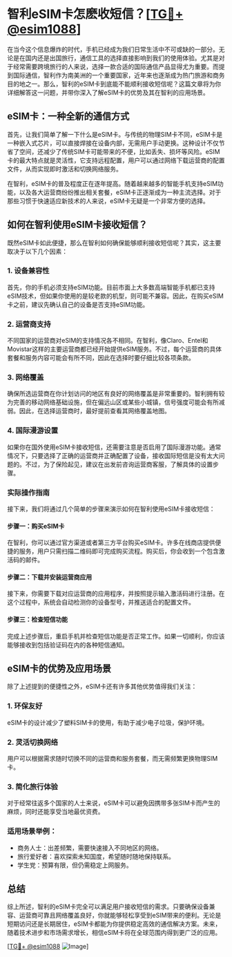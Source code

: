 # 智利eSIM卡怎麽收短信？[[TG💪+ @esim1088](https://t.me/s/esim1088)]

在当今这个信息爆炸的时代，手机已经成为我们日常生活中不可或缺的一部分。无论是在国内还是出国旅行，通信工具的选择直接影响到我们的使用体验。尤其是对于经常需要跨境旅行的人来说，选择一款合适的国际通信产品显得尤为重要。而提到国际通信，智利作为南美洲的一个重要国家，近年来也逐渐成为热门旅游和商务目的地之一。那么，智利的eSIM卡到底能不能顺利接收短信呢？这篇文章将为你详细解答这一问题，并带你深入了解eSIM卡的优势及其在智利的应用场景。

## eSIM卡：一种全新的通信方式

首先，让我们简单了解一下什么是eSIM卡。与传统的物理SIM卡不同，eSIM卡是一种嵌入式芯片，可以直接焊接在设备内部，无需用户手动更换。这种设计不仅节省了空间，还减少了传统SIM卡可能带来的不便，比如丢失、损坏等风险。eSIM卡的最大特点就是灵活性，它支持远程配置，用户可以通过网络下载运营商的配置文件，从而实现即时激活和切换网络服务。

在智利，eSIM卡的普及程度正在逐年提高。随着越来越多的智能手机支持eSIM功能，以及各大运营商纷纷推出相关套餐，eSIM卡正逐渐成为一种主流选择。对于那些习惯于快速适应新技术的人来说，eSIM卡无疑是一个非常方便的选择。

## 如何在智利使用eSIM卡接收短信？

既然eSIM卡如此便捷，那么在智利如何确保能够顺利接收短信呢？其实，这主要取决于以下几个因素：

### 1. **设备兼容性**
   首先，你的手机必须支持eSIM功能。目前市面上大多数高端智能手机都已支持eSIM技术，但如果你使用的是较老款的机型，则可能不兼容。因此，在购买eSIM卡之前，建议先确认自己的设备是否支持eSIM功能。

### 2. **运营商支持**
   不同国家的运营商对eSIM的支持情况各不相同。在智利，像Claro、Entel和Movistar这样的主要运营商都已经开始提供eSIM服务。不过，每个运营商的具体套餐和服务内容可能会有所不同，因此在选择时要仔细比较各项条款。

### 3. **网络覆盖**
   确保所选运营商在你计划访问的地区有良好的网络覆盖是非常重要的。智利拥有较为完善的移动网络基础设施，但在偏远山区或某些小城镇，信号强度可能会有所减弱。因此，在选择运营商时，最好提前查看其网络覆盖地图。

### 4. **国际漫游设置**
   如果你在国外使用eSIM卡接收短信，还需要注意是否启用了国际漫游功能。通常情况下，只要选择了正确的运营商并正确配置了设备，接收国际短信是没有太大问题的。不过，为了保险起见，建议在出发前咨询运营商客服，了解具体的设置步骤。

### 实际操作指南
接下来，我们将通过几个简单的步骤来演示如何在智利使用eSIM卡接收短信：

#### 步骤一：购买eSIM卡
   在智利，你可以通过官方渠道或者第三方平台购买eSIM卡。许多在线商店提供便捷的服务，用户只需扫描二维码即可完成购买流程。购买后，你会收到一个包含激活码的邮件。

#### 步骤二：下载并安装运营商应用
   接下来，你需要下载对应运营商的应用程序，并按照提示输入激活码进行注册。在这个过程中，系统会自动检测你的设备型号，并推送适合的配置文件。

#### 步骤三：检查短信功能
   完成上述步骤后，重启手机并检查短信功能是否正常工作。如果一切顺利，你应该能够接收到包括验证码在内的各种短信通知。

## eSIM卡的优势及应用场景

除了上述提到的便捷性之外，eSIM卡还有许多其他优势值得我们关注：

### 1. **环保友好**
   eSIM卡的设计减少了塑料SIM卡的使用，有助于减少电子垃圾，保护环境。

### 2. **灵活切换网络**
   用户可以根据需求随时切换不同的运营商和服务套餐，而无需频繁更换物理SIM卡。

### 3. **简化旅行体验**
   对于经常往返多个国家的人士来说，eSIM卡可以避免因携带多张SIM卡而产生的麻烦，同时还能享受当地最优资费。

### 适用场景举例：
   - 商务人士：出差频繁，需要快速接入不同地区的网络。
   - 旅行爱好者：喜欢探索未知国度，希望随时随地保持联系。
   - 学生党：预算有限，但仍需稳定上网服务。

## 总结

综上所述，智利的eSIM卡完全可以满足用户接收短信的需求。只要确保设备兼容、运营商可靠且网络覆盖良好，你就能够轻松享受到eSIM带来的便利。无论是短期访问还是长期居住，eSIM卡都能为你提供稳定高效的通信解决方案。未来，随着技术进步和市场需求增长，相信eSIM卡将在全球范围内得到更广泛的应用。

[[TG💪+ @esim1088](https://t.me/s/esim1088) ![Image](https://i.postimg.cc/4NQfJmqS/Snipaste-2025-05-13-00-14-12.png)]